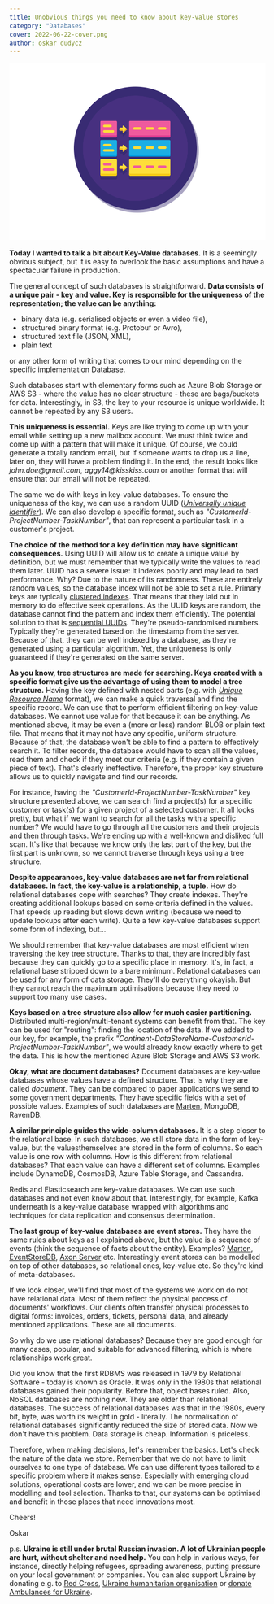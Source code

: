 ```yaml
---
title: Unobvious things you need to know about key-value stores
category: "Databases"
cover: 2022-06-22-cover.png
author: oskar dudycz
---
```


![cover](2022-06-22-cover.png)

**Today I wanted to talk a bit about Key-Value databases.** It is a seemingly obvious subject, but it is easy to overlook the basic assumptions and have a spectacular failure in production.

The general concept of such databases is straightforward. **Data consists of a unique pair - key and value. Key is responsible for the uniqueness of the representation; the value can be anything:**
- binary data (e.g. serialised objects or even a video file), 
- structured binary format (e.g. Protobuf or Avro),
- structured text file (JSON, XML), 
- plain text 

or any other form of writing that comes to our mind depending on the specific implementation Database.

Such databases start with elementary forms such as Azure Blob Storage or AWS S3 - where the value has no clear structure - these are bags/buckets for data. Interestingly, in S3, the key to your resource is unique worldwide. It cannot be repeated by any S3 users.

**This uniqueness is essential.** Keys are like trying to come up with your email while setting up a new mailbox account. We must think twice and come up with a pattern that will make it unique. Of course, we could generate a totally random email, but if someone wants to drop us a line, later on, they will have a problem finding it. In the end, the result looks like  _john.doe@gmail.com_, _aggy14@kisskiss.com_ or another format that will ensure that our email will not be repeated.

The same we do with keys in key-value databases. To ensure the uniqueness of the key, we can use a random UUID (_[Universally unique identifier](https://en.wikipedia.org/wiki/Universally_unique_identifier)_). We can also develop a specific format, such as _"CustomerId-ProjectNumber-TaskNumber"_, that can represent a particular task in a customer's project.

**The choice of the method for a key definition may have significant consequences.** Using UUID will allow us to create a unique value by definition, but we must remember that we typically write the values ​​to read them later. UUID has a severe issue: it indexes poorly and may lead to bad performance. Why? Due to the nature of its randomness. These are entirely random values, so the database index will not be able to set a rule. Primary keys are typically [clustered indexes](https://docs.microsoft.com/en-us/sql/relational-databases/indexes/clustered-and-nonclustered-indexes-described?view=sql-server-ver16). That means that they laid out in memory to do effective seek operations. As the UUID keys are random, the database cannot find the pattern and index them efficiently. The potential solution to that is [sequential UUIDs](https://www.2ndquadrant.com/en/blog/sequential-uuid-generators/). They're pseudo-randomised numbers. Typically they're generated based on the timestamp from the server. Because of that, they can be well indexed by a database, as they're generated using a particular algorithm. Yet, the uniqueness is only guaranteed if they're generated on the same server.

**As you know, tree structures are made for searching. Keys created with a specific format give us the advantage of using them to model a tree structure.** Having the key defined with nested parts (e.g. with _[Unique Resource Name](https://en.wikipedia.org/wiki/Uniform_Resource_Name)_ format), we can make a quick traversal and find the specific record. We can use that to perform efficient filtering on key-value databases. We cannot use value for that because it can be anything. As mentioned above, it may be even a (more or less) random BLOB or plain text file. That means that it may not have any specific, uniform structure. Because of that, the database won't be able to find a pattern to effectively search it. To filter records, the database would have to scan all the values, read them and check if they meet our criteria (e.g. if they contain a given piece of text). That's clearly ineffective. Therefore, the proper key structure allows us to quickly navigate and find our records.

For instance, having the _"CustomerId-ProjectNumber-TaskNumber"_ key structure presented above, we can search find a project(s) for a specific customer or task(s) for a given project of a selected customer.
It all looks pretty, but what if we want to search for all the tasks with a specific number? We would have to go through all the customers and their projects and then through tasks. We're ending up with a well-known and disliked full scan. It's like that because we know only the last part of the key, but the first part is unknown, so we cannot traverse through keys using a tree structure.

**Despite appearances, key-value databases are not far from relational databases. In fact, the key-value is a relationship, a tuple.** How do relational databases cope with searches? They create indexes. They're creating additional lookups based on some criteria defined in the values. That speeds up reading but slows down writing (because we need to update lookups after each write). Quite a few key-value databases support some form of indexing, but...

We should remember that key-value databases are most efficient when traversing the key tree structure. Thanks to that, they are incredibly fast because they can quickly go to a specific place in memory. It's, in fact, a relational base stripped down to a bare minimum. Relational databases can be used for any form of data storage. They'll do everything okayish. But they cannot reach the maximum optimisations because they need to support too many use cases.

**Keys based on a tree structure also allow for much easier partitioning.** Distributed multi-region/multi-tenant systems can benefit from that. The key can be used for "routing": finding the location of the data. If we added to our key, for example, the prefix _"Continent-DataStoreName-CustomerId-ProjectNumber-TaskNumber"_, we would already know exactly where to get the data. This is how the mentioned Azure Blob Storage and AWS S3 work.

**Okay, what are document databases?** Document databases are key-value databases whose values ​​have a defined structure. That is why they are called _document_. They can be compared to paper applications we send to some government departments. They have specific fields with a set of possible values. Examples of such databases are [Marten](https://martendb.io/documents/), MongoDB, RavenDB.

**A similar principle guides the wide-column databases.** It is a step closer to the relational base. In such databases, we still store data in the form of key-value, but the values ​​themselves are stored in the form of columns. So each value is one row with columns. How is this different from relational databases? That each value can have a different set of columns. Examples include DynamoDB, CosmosDB, Azure Table Storage, and Cassandra.

Redis and Elasticsearch are key-value databases. We can use such databases and not even know about that. Interestingly, for example, Kafka underneath is a key-value database wrapped with algorithms and techniques for data replication and consensus determination.

**The last group of key-value databases are event stores.** They have the same rules about keys as I explained above, but the value is a sequence of events (think the sequence of facts about the entity). Examples? [Marten](https://martendb.io/events/), [EventStoreDB](https://www.eventstore.com/), [Axon Server](https://developer.axoniq.io/axon-server/overview) etc. Interestingly event stores can be modelled on top of other databases, so relational ones, key-value etc. So they're kind of meta-databases.

If we look closer, we'll find that most of the systems we work on do not have relational data. Most of them reflect the physical process of documents' workflows. Our clients often transfer physical processes to digital forms: invoices, orders, tickets, personal data, and already mentioned applications. These are all documents.

So why do we use relational databases? Because they are good enough for many cases, popular, and suitable for advanced filtering, which is where relationships work great.

Did you know that the first RDBMS was released in 1979 by Relational Software - today is known as Oracle. It was only in the 1980s that relational databases gained their popularity. Before that, object bases ruled. Also, NoSQL databases are nothing new. They are older than relational databases. The success of relational databases was that in the 1980s, every bit, byte, was worth its weight in gold - literally. The normalisation of relational databases significantly reduced the size of stored data. Now we don't have this problem. Data storage is cheap. Information is priceless.

Therefore, when making decisions, let's remember the basics. Let's check the nature of the data we store. Remember that we do not have to limit ourselves to one type of database. We can use different types tailored to a specific problem where it makes sense. Especially with emerging cloud solutions, operational costs are lower, and we can be more precise in modelling and tool selection. Thanks to that, our systems can be optimised and benefit in those places that need innovations most.

Cheers!

Oskar

p.s. **Ukraine is still under brutal Russian invasion. A lot of Ukrainian people are hurt, without shelter and need help.** You can help in various ways, for instance, directly helping refugees, spreading awareness, putting pressure on your local government or companies. You can also support Ukraine by donating e.g. to [Red Cross](https://www.icrc.org/en/donate/ukraine), [Ukraine humanitarian organisation](https://savelife.in.ua/en/donate/) or [donate Ambulances for Ukraine](https://www.gofundme.com/f/help-to-save-the-lives-of-civilians-in-a-war-zone).
